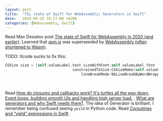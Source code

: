 ```yaml
---
layout: post
title:  "TIL state of Swift for WebAssembly; Generators in Swift"
date:   2020-09-25 19:17:00 +0200
categories: [Webassembly, Swift]
---
```

Read Max Desiatov post [The state of Swift for WebAssembly in 2020 (and earlier)](https://desiatov.com/swift-webassembly-2020/). Learned that [asm.js](https://en.wikipedia.org/wiki/Asm.js) was superseeded by [WebAssembly (often shortened to Wasm)](https://en.wikipedia.org/wiki/WebAssembly).

TODO: Xcode sucks to fix this:

```Objective-C
CGSize size = [self.valueLabel.text sizeWithFont:self.valueLabel.font
                               constrainedToSize:CGSizeMake(self.valueLabel.frame.size.width, MAXFLOAT)
                                   lineBreakMode:NSLineBreakByWordWrapping];
```
&nbsp;<br>

Read [How do closures and callbacks work? It's turtles all the way down](https://desiatov.com/closures),
[Event loops, building smooth UIs and handling high server load](https://desiatov.com/event-loops), [](https://desiatov.com/event-loops), [What are generators and why Swift needs them?](https://desiatov.com/swift-generators). The idea of Generator is brilliant. I remember being confused seeing `yeild` in Python code. Read [Coroutines and “yield” expressions in Swift](https://desiatov.com/swift-coroutines). 